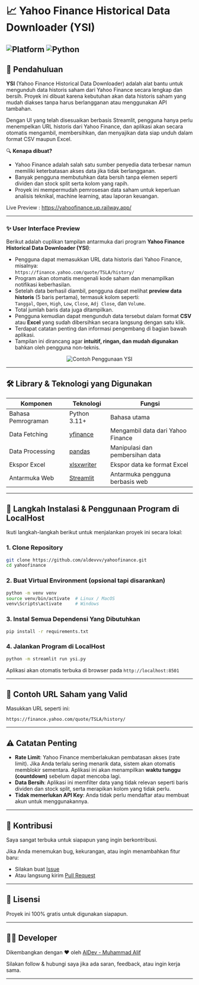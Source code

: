 # 📈 Yahoo Finance Historical Data Downloader (YSI)

![Platform](https://img.shields.io/badge/Platform-Localhost-blue?style=flat-square)
![Python](https://img.shields.io/badge/Python-3.11%2B-blue?style=flat-square)
---

## 🧭 Pendahuluan

**YSI** (Yahoo Finance Historical Data Downloader) adalah alat bantu untuk mengunduh data historis saham dari Yahoo Finance secara lengkap dan bersih. Proyek ini dibuat karena kebutuhan akan data historis saham yang mudah diakses tanpa harus berlangganan atau menggunakan API tambahan.

Dengan UI yang telah disesuaikan berbasis Streamlit, pengguna hanya perlu menempelkan URL historis dari Yahoo Finance, dan aplikasi akan secara otomatis mengambil, membersihkan, dan menyajikan data siap unduh dalam format CSV maupun Excel.

🔍 **Kenapa dibuat?**
- Yahoo Finance adalah salah satu sumber penyedia data terbesar namun memiliki keterbatasan akses data jika tidak berlangganan.
- Banyak pengguna membutuhkan data bersih tanpa elemen seperti dividen dan stock split serta kolom yang rapih.
- Proyek ini mempermudah pemrosesan data saham untuk keperluan analisis teknikal, machine learning, atau laporan keuangan.

Live Preview : https://yahoofinance.up.railway.app/

---
### ✨ User Interface Preview

Berikut adalah cuplikan tampilan antarmuka dari program **Yahoo Finance Historical Data Downloader (YSI)**:

- Pengguna dapat memasukkan URL data historis dari Yahoo Finance, misalnya:  
  `https://finance.yahoo.com/quote/TSLA/history/`
- Program akan otomatis mengenali kode saham dan menampilkan notifikasi keberhasilan.
- Setelah data berhasil diambil, pengguna dapat melihat **preview data historis** (5 baris pertama), termasuk kolom seperti:  
  `Tanggal`, `Open`, `High`, `Low`, `Close`, `Adj Close`, dan `Volume`.
- Total jumlah baris data juga ditampilkan.
- Pengguna kemudian dapat mengunduh data tersebut dalam format **CSV** atau **Excel** yang sudah dibersihkan secara langsung dengan satu klik.
- Terdapat catatan penting dan informasi pengembang di bagian bawah aplikasi.
- Tampilan ini dirancang agar **intuitif, ringan, dan mudah digunakan** bahkan oleh pengguna non-teknis.

<p align="center">
  <img src="https://res.cloudinary.com/dlf3r1kut/image/upload/v1745999999/Preview_YSI_qre7du.png" alt="Contoh Penggunaan YSI" />
</p>

---
## 🛠️ Library & Teknologi yang Digunakan

| Komponen          | Teknologi                         | Fungsi                                 |
|-------------------|-----------------------------------|----------------------------------------|
| Bahasa Pemrograman| Python 3.11+                      | Bahasa utama                           |
| Data Fetching     | [yfinance](https://pypi.org/project/yfinance/) | Mengambil data dari Yahoo Finance      |
| Data Processing   | [pandas](https://pypi.org/project/pandas/)     | Manipulasi dan pembersihan data        |
| Ekspor Excel      | [xlsxwriter](https://pypi.org/project/XlsxWriter/) | Ekspor data ke format Excel            |
| Antarmuka Web     | [Streamlit](https://pypi.org/project/streamlit/) | Antarmuka pengguna berbasis web        |

---

## 🧪 Langkah Instalasi & Penggunaan Program di LocalHost 

Ikuti langkah-langkah berikut untuk menjalankan proyek ini secara lokal:

### 1. Clone Repository

```bash
git clone https://github.com/aldevvv/yahoofinance.git
cd yahoofinance
```

### 2. Buat Virtual Environment (opsional tapi disarankan)

```bash
python -m venv venv
source venv/bin/activate  # Linux / MacOS
venv\Scripts\activate     # Windows
```

### 3. Instal Semua Dependensi Yang Dibutuhkan

```bash
pip install -r requirements.txt
```

### 4. Jalankan Program di LocalHost

```bash
python -m streamlit run ysi.py
```

Aplikasi akan otomatis terbuka di browser pada `http://localhost:8501`

---

## 📎 Contoh URL Saham yang Valid

Masukkan URL seperti ini:

```
https://finance.yahoo.com/quote/TSLA/history/
```

---

## ⚠️ Catatan Penting

- **Rate Limit**: Yahoo Finance memberlakukan pembatasan akses (rate limit). Jika Anda terlalu sering menarik data, sistem akan otomatis memblokir sementara. Aplikasi ini akan menampilkan **waktu tunggu (countdown)** sebelum dapat mencoba lagi.
- **Data Bersih**: Aplikasi ini memfilter data yang tidak relevan seperti baris dividen dan stock split, serta merapikan kolom yang tidak perlu.
- **Tidak memerlukan API Key**: Anda tidak perlu mendaftar atau membuat akun untuk menggunakannya.

---

## 🤝 Kontribusi

Saya sangat terbuka untuk siapapun yang ingin berkontribusi.

Jika Anda menemukan bug, kekurangan, atau ingin menambahkan fitur baru:
- Silakan buat [Issue](https://github.com/aldevvv/yahoofinance/issues)
- Atau langsung kirim [Pull Request](https://github.com/aldevvv/yahoofinance/pulls)

---

## 📄 Lisensi

Proyek ini 100% gratis untuk digunakan siapapun.

---

## 👨‍💻 Developer

Dikembangkan dengan ❤️ oleh [AlDev - Muhammad Alif](https://www.instagram.com/mhdalif.id/)

Silakan follow & hubungi saya jika ada saran, feedback, atau ingin kerja sama.

---
